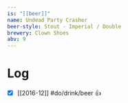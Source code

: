 ```yaml
---
is: "[[beer]]"
name: Undead Party Crasher
beer-style: Stout - Imperial / Double
brewery: Clown Shoes
abv: 9
---
```

# Log
- [x] [[2016-12]] #do/drink/beer 👍
